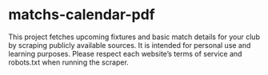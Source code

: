 # matchs-calendar-pdf
This project fetches upcoming fixtures and basic match details for your club by scraping publicly available sources. It is intended for personal use and learning purposes. Please respect each website’s terms of service and robots.txt when running the scraper.
